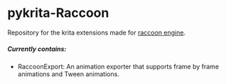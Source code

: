 # pykrita-Raccoon

Repository for the krita extensions made for [raccoon engine](https://github.com/lewislepton/raccoon).

##### Currently contains:
  - RaccoonExport: An animation exporter that supports frame by frame animations and Tween animations.
